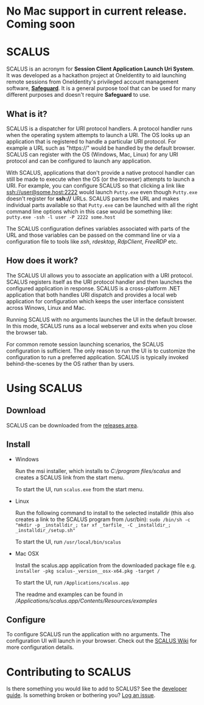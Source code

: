 # No Mac support in current release.  Coming soon


# SCALUS

SCALUS is an acronym for **Session Client Application Launch Uri System**. It was developed as a hackathon project at OneIdentity to aid launching remote sessions from OneIdentity's privileged account management software, [**Safeguard**](https://www.oneidentity.com/one-identity-safeguard). It is a general purpose tool that can be used for many different purposes and doesn't require **Safeguard** to use.

## What is it?

SCALUS is a dispatcher for URI protocol handlers. A protocol handler runs when the operating system attempts to launch a URI. The OS looks up an application that is registered to handle a particular URI protocol. For example a URL such as "https://" would be handled by the default browser. SCALUS can register with the OS (Windows, Mac, Linux) for any URI protocol and can be configured to launch any application. 

With SCALUS, applications that don't provide a native protocol handler can still be made to execute when the OS (or the browser) attempts to launch a URI. For example, you can configure SCALUS so that clicking a link like [ssh://user@some.host:2222]()  would launch `Putty.exe` even though `Putty.exe` doesn't register for **ssh://** URLs. SCALUS parses the URL and makes individual parts available so that `Putty.exe` can be launched with all the right command line options which in this case would be something like: `putty.exe -ssh -l user -P 2222 some.host`

The SCALUS configuration defines variables associated with parts of the URL and those variables can be passed on the command line or via a configuration file to tools like _ssh_, _rdesktop_, _RdpClient_, _FreeRDP_ etc.

## How does it work?

The SCALUS UI allows you to associate an application with a URI protocol. SCALUS registers itself as the URI protocol handler and then launches the configured application in response. SCALUS is a cross-platform .NET application that both handles URI dispatch and provides a local web application for configuration which keeps the user interface consistent across Winows, Linux and Mac.

Running SCALUS with no arguments launches the UI in the default browser. In this mode, SCALUS runs as a local webserver and exits when you close the browser tab. 

For common remote session launching scenarios, the SCALUS configuration is sufficient. The only reason to run the UI is to customize the configuration to run a preferred application. SCALUS is typically invoked behind-the-scenes by the OS rather than by users.

# Using SCALUS

## Download
SCALUS can be downloaded from the [releases area](https://github.com/OneIdentity/SCALUS/releases).

## Install
* Windows

    Run the msi installer, which installs to _C:/program files/scalus_ and creates a SCALUS link from the start menu.

    To start the UI, run `scalus.exe` from the start menu.

* Linux

    Run the following command to install to the selected installdir (this also creates a link to the SCALUS program from /usr/bin):
    `sudo /bin/sh -c "mkdir -p _installdir_; tar xf _tarfile_ -C _installdir_; _installdir_/setup.sh"`
     
    To start the UI, run  `/usr/local/bin/scalus`
 
* Mac OSX

    Install the scalus.app application from the downloaded package file  e.g.
    `installer -pkg scalus-_version__osx-x64.pkg -target /`

    To start the UI, run `/Applications/scalus.app`

    The readme and examples can be found in _/Applications/scalus.app/Contents/Resources/examples_

## Configure

To configure SCALUS run the application with no arguments. The configuration UI will launch in your browser. Check out the [SCALUS Wiki](https://github.com/OneIdentity/SCALUS/wiki) for more configuration details.

# Contributing to SCALUS

Is there something you would like to add to SCALUS? See the [developer guide](src/README.md). Is something broken or bothering you? [Log an issue](https://github.com/OneIdentity/SCALUS/issues).

